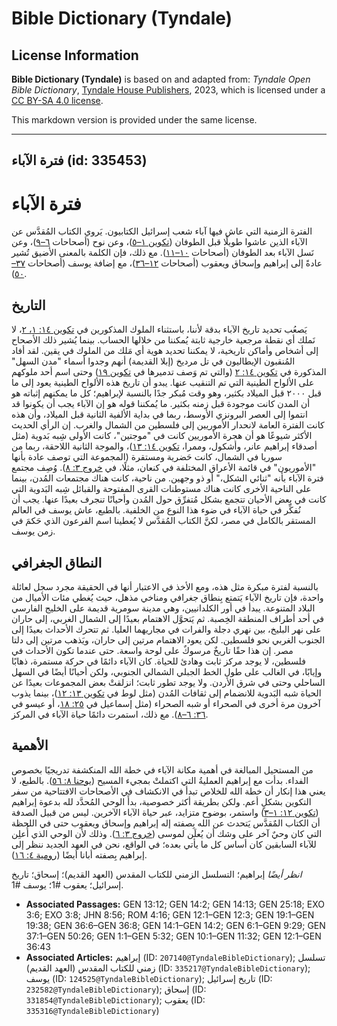 # Bible Dictionary (Tyndale)

## License Information

**Bible Dictionary (Tyndale)** is based on and adapted from: _Tyndale Open Bible Dictionary_, [Tyndale House Publishers](https://tyndaleopenresources.com/), 2023, which is licensed under a [CC BY-SA 4.0 license](https://creativecommons.org/licenses/by-sa/4.0/legalcode.en).

This markdown version is provided under the same license.



--------------------------------

## فترة الآباء (id: 335453)

فترة الآباء
===========

الفترة الزمنية التي عاش فيها آباء شعب إسرائيل الكتابيون. يَروي الكتاب المُقدَّس عن الآباء الذين عاشوا طويلًا قبل الطوفان ([تكوين ١–٥](https://ref.ly/Gen1:1-Gen5:32))، وعن نوح (أصحاحات [٦–٩](https://ref.ly/Gen6:1-Gen9:29))، وعن نَسل الآباء بعد الطوفان (أصحاحات [١٠–١١](https://ref.ly/Gen10:1-Gen11:32)). مع ذلك، فإن الكلمة بالمعنى الأضيق تُشير عادةً إلى إبراهيم وإسحاق ويعقوب (أصحاحات [١٢–٣٦](https://ref.ly/Gen12:1-Gen36:43))، مع إضافة يوسف (أصحاحات [٣٧–٥٠](https://ref.ly/Gen37:1-Gen50:26)).

التاريخ
-------

يَصعُب تحديد تاريخ الآباء بدقة لأننا، باستثناء الملوك المذكورين في [تكوين ١٤: ١، ٢](https://ref.ly/Gen14:1-Gen14:2)، لا نَملك أي نقطة مرجعية خارجية ثابتة يُمكننا من خلالها الحساب. بينما يُشير ذلك الأصحاح إلى أشخاص وأماكن تاريخية، لا يمكننا تحديد هوية أي مَلك من الملوك في يقين. لقد أفاد المُنقبون الإيطاليون في تل مرديخ (إبلا القديمة) أنهم وجدوا أسماء "مدن السهل" المذكورة في [تكوين ١٤: ٢](https://ref.ly/Gen14:2) (والتي تم وَصف تدميرها في [تكوين ١٩](https://ref.ly/Gen19:1-Gen19:38)) وحتى اسم أحد ملوكهم على الألواح الطينية التي تم التنقيب عنها. يبدو أن تاريخ هذه الألواح الطينية يعود إلى ما قبل ٢٠٠٠ قبل الميلاد بكثير، وهو وقت مُبكر جدًا بالنسبة لإبراهيم؛ كل ما يمكنهم إثباته هو أن المدن كانت موجودة قبل زمنه بكثير. ما يُمكننا قوله هو إن الآباء يجب أن يكونوا قد انتموا إلى العصر البرونزي الأوسط، ربما في بداية الألفية الثانية قبل الميلاد، وأن هذه كانت الفترة العامة لانحدار الأموريين إلى فلسطين من الشمال والغرب. إن الرأي الحديث الأكثر شيوعًا هو أن هجرة الأموريين كانت في "موجتين"، كانت الأولى شِبه بَدوية (مثل أصدقاء إبراهيم عانر، وأشكول، وممرا، [تكوين ١٤: ١٣](https://ref.ly/Gen14:13))، والموجة الثانية اللاحقة، ربما من سوريا في الشمال، كانت حَضرية ومستقرة (المجموعة التي توصف عادة بأنها "الأموريون" في قائمة الأعراق المختلفة في كنعان، مثلًا، في [خروج ٣: ٨](https://ref.ly/Exod3:8)). وُصِف مجتمع فترة الآباء بأنه "ثنائي الشكل،" أو ذو وجهين. من ناحية، كانت هناك مجتمعات المُدن، بينما على الناحية الأخرى كانت هناك مستوطنات القرى المفتوحة والقبائل شِبه البَدوية التي كانت في بعض الأحيان تتجمع بشكل مُتفرِّق حول المُدن وأحيانًا تنجرف بعيدًا عنها. يجب أن نُفكِّر في حياة الآباء في ضوء هذا النوع من الخلفية. بالطبع، عاش يوسف في العالم المستقر بالكامل في مصر، لكنَّ الكتاب المُقدَّس لا يُعطينا اسم الفرعون الذي حَكمَ في زمن يوسف.

النطاق الجغرافي
---------------

بالنسبة لفترة مبكرة مثل هذه، ومع الأخذ في الاعتبار أنها في الحقيقة مجرد سجل لعائلة واحدة، فإن تاريخ الآباء يَتمتع بِنطاق جغرافي ومناخي مذهل، حيث يُغطي مئات الأميال من البلاد المتنوعة. يبدأ في أور الكلدانيين، وهي مدينة سومرية قديمة على الخليج الفارسي في أحد أطراف المنطقة الخِصبة. ثم يَتحوَّل الاهتمام بعيدًا إلى الشمال الغربي، إلى حاران على نهر البليخ، بين نهري دجلة والفرات في مجاريهما العليا. ثم تتحرك الأحداث بعيدًا إلى الجنوب الغربي نحو فلسطين. لكن يعود الاهتمام مرتين إلى حاران، ويَذهب مرتين إلى دلتا مصر. إن هذا حقًا تاريخٌ مرسوكٌ على لوحة واسعة. حتى عندما تكون الأحداث في فلسطين، لا يوجد مركز ثابت وهادئ للحياة. كان الآباء دائمًا في حركة مستمرة، ذهابًا وإيابًا، في الغالب على طول الخط الجبلي الشمالي الجنوبي، ولكن أحيانًا أيضًا في السهل الساحلي وحتى في شرق الأردن. ولا يوجد تطور ثابت؛ انزلقتْ بعض المجموعات بعيدًا عن الحياة شبه البَدوية للانضمام إلى ثقافات المُدن (مثل لوط في [تكوين ١٣: ١٢](https://ref.ly/Gen13:12))، بينما يذوب آخرون مرة أخرى في الصحراء أو شبه الصحراء (مثل إسماعيل في [٢٥: ١٨](https://ref.ly/Gen25:18)، أو عيسو في [٣٦: ٦–٨](https://ref.ly/Gen36:6-Gen36:8)). مع ذلك، استمرت دائمًا حياة الآباء في المركز. 

الأهمية
-------

من المستحيل المبالغة في أهمية مكانة الآباء في خطة الله المنكشفة تدريجيًا بخصوص الفداء. بدأت مع إبراهيم العمليةُ التي اكتملتْ بمجيء المسيح ([يوحنا ٨: ٥٦](https://ref.ly/John8:56)). بالطبع، لا يعني هذا إنكار أن خطة الله للخلاص تبدأ في الانكشاف في الأصحاحات الافتتاحية من سفر التكوين بشكلٍ أعم. ولكن بطريقة أكثر خصوصية، بدأَ الوحي المُحدَّد لله بدعوة إبراهيم ([تكوين ١٢: ١–٣](https://ref.ly/Gen12:1-Gen12:3)) واستمر، بوضوح متزايد، عبر حياة الآباء الآخرين. ليس من قبيل الصدفة أن الكتاب المٌقدَّس يَتحدث عن الله بِصفته إله إبراهيم وإسحاق ويعقوب حتى في اللحظة التي كان وحيٌ آخر على وشك أن يُعلَن لموسى ([خروج ٣: ٦](https://ref.ly/Exod3:6)). وذلك لأن الوحي الذي أُعلِن للآباء السابقين كان أساس كل ما يأتي بعده؛ في الواقع، نحن في العهد الجديد ننظر إلى إبراهيم بِصفته أبانا أيضًا ([رومية ٤: ١٦](https://ref.ly/Rom4:16)).

*انظر أيضًا* إبراهيم؛ التسلسل الزمني للكتاب المقدس (العهد القديم)؛ إسحاق؛ تاريخ إسرائيل؛ يعقوب \#1؛ يوسف \#1.

* **Associated Passages:** GEN 13:12; GEN 14:2; GEN 14:13; GEN 25:18; EXO 3:6; EXO 3:8; JHN 8:56; ROM 4:16; GEN 12:1–GEN 12:3; GEN 19:1–GEN 19:38; GEN 36:6–GEN 36:8; GEN 14:1–GEN 14:2; GEN 6:1–GEN 9:29; GEN 37:1–GEN 50:26; GEN 1:1–GEN 5:32; GEN 10:1–GEN 11:32; GEN 12:1–GEN 36:43
* **Associated Articles:** إبراهيم (ID: `207140@TyndaleBibleDictionary`); تسلسل زمني للكتاب المقدس (العهد القديم) (ID: `335217@TyndaleBibleDictionary`); يوسف (ID: `124525@TyndaleBibleDictionary`); تاريخ إسرائيل (ID: `232582@TyndaleBibleDictionary`); إسحاق (ID: `331854@TyndaleBibleDictionary`); يعقوب (ID: `335316@TyndaleBibleDictionary`)

